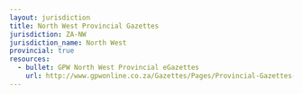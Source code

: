 ```yaml
---
layout: jurisdiction
title: North West Provincial Gazettes
jurisdiction: ZA-NW
jurisdiction_name: North West
provincial: true
resources:
  - bullet: GPW North West Provincial eGazettes
    url: http://www.gpwonline.co.za/Gazettes/Pages/Provincial-Gazettes-North-West.aspx
---
```

